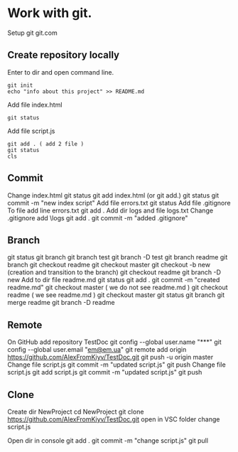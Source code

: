 # Work with git.

Setup git git.com

## Create repository locally

Enter to dir and open command line.
```
git init
echo "info about this project" >> README.md
```
Add file index.html
```
git status
```
Add file script.js
```
git add . ( add 2 file )
git status
cls
```
## Commit

Change index.html
git status
git add index.html (or git add.)
git status
git commit -m "new index script"
Add file errors.txt
git status
Add file .gitignore
To file add line errors.txt
git add .
Add dir logs and file logs.txt
Change .gitignore add \logs
git add .
git commit -m "added .gitignore"

## Branch

git status
git branch
git branch test
git branch -D test
git branch readme
git branch
git checkout readme
git checkout master
git checkout -b new (creation and transition to the branch)
git checkout readme
git branch -D new
Add to dir file readme.md
git status
git add .
git commit -m "created readme.md"
git checkout master ( we do not see readme.md )
git checkout readme ( we see readme.md ) 
git checkout master
git status
git branch
git merge readme
git branch -D readme

## Remote

On GitHub add repository TestDoc
git config --global user.name "***"
git config --global user.email "em@em.ua"
git remote add origin https://github.com/AlexFromKiyv/TestDoc.git
git push -u origin master
Change file script.js
git commit -m "updated script.js"
git push
Change file script.js
git add script.js
git commit -m "updated script.js"
git push

## Clone

Create dir NewProject
cd NewProject
git clone https://github.com/AlexFromKiyv/TestDoc.git
open in VSC folder
change script.js

Open dir in console
git add .
git commit -m "change script.js"
git pull



